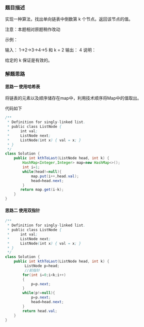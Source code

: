 ### 题目描述

实现一种算法，找出单向链表中倒数第 k 个节点。返回该节点的值。

注意：本题相对原题稍作改动

示例：

输入： 1->2->3->4->5 和 k = 2
输出： 4
说明：

给定的 k 保证是有效的。

### 解题思路

#### 思路一 使用哈希表

将链表的元素以及顺序储存在map中，利用技术顺序将Map中的值取出。

代码如下

```java
/**
 * Definition for singly-linked list.
 * public class ListNode {
 *     int val;
 *     ListNode next;
 *     ListNode(int x) { val = x; }
 * }
 */
class Solution {
    public int kthToLast(ListNode head, int k) {
        HashMap<Integer,Integer> map=new HashMap<>();
        int i=1;
        while(head!=null){
            map.put(i++,head.val);
            head=head.next;
        }
       return map.get(i-k); 
    }
}
```

#### 思路二 使用双指针

```java
/**
 * Definition for singly-linked list.
 * public class ListNode {
 *     int val;
 *     ListNode next;
 *     ListNode(int x) { val = x; }
 * }
 */
class Solution {
    public int kthToLast(ListNode head, int k) {
         ListNode p=head;
         //前指针
        for(int i=0;i<k;i++)
        {
            p=p.next;
        }
        while(p!=null){
            p=p.next;
            head=head.next;
        }
        return head.val;
    }
}
```

